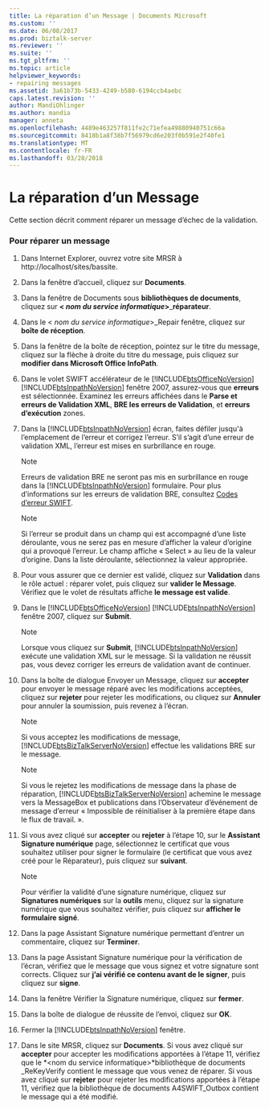 ```yaml
---
title: La réparation d’un Message | Documents Microsoft
ms.custom: ''
ms.date: 06/08/2017
ms.prod: biztalk-server
ms.reviewer: ''
ms.suite: ''
ms.tgt_pltfrm: ''
ms.topic: article
helpviewer_keywords:
- repairing messages
ms.assetid: 3a61b73b-5433-4249-b580-6194ccb4aebc
caps.latest.revision: ''
author: MandiOhlinger
ms.author: mandia
manager: anneta
ms.openlocfilehash: 4489e463257f811fe2c71efea49880940751c66a
ms.sourcegitcommit: 8418b1a8f38b7f56979cd6e203f0b591e2f40fe1
ms.translationtype: MT
ms.contentlocale: fr-FR
ms.lasthandoff: 03/28/2018
---
```

# <a name="repairing-a-message"></a>La réparation d’un Message
Cette section décrit comment réparer un message d’échec de la validation.  
  
### <a name="to-repair-a-message"></a>Pour réparer un message  
  
1.  Dans Internet Explorer, ouvrez votre site MRSR à http://localhost/sites/bassite.  
  
2.  Dans la fenêtre d’accueil, cliquez sur **Documents**.  
  
3.  Dans la fenêtre de Documents sous **bibliothèques de documents**, cliquez sur  **\< *nom du service informatique*\>**_**réparateur**.  
  
4.  Dans le \< *nom du service informatique*\>_Repair fenêtre, cliquez sur **boîte de réception**.  
  
5.  Dans la fenêtre de la boîte de réception, pointez sur le titre du message, cliquez sur la flèche à droite du titre du message, puis cliquez sur **modifier dans Microsoft Office InfoPath**.  
  
6.  Dans le volet SWIFT accélérateur de le [!INCLUDE[btsOfficeNoVersion](../../includes/btsofficenoversion-md.md)] [!INCLUDE[btsInpathNoVersion](../../includes/btsinpathnoversion-md.md)] fenêtre 2007, assurez-vous que **erreurs** est sélectionnée. Examinez les erreurs affichées dans le **Parse et erreurs de Validation XML**, **BRE les erreurs de Validation**, et **erreurs d’exécution** zones.  
  
7.  Dans la [!INCLUDE[btsInpathNoVersion](../../includes/btsinpathnoversion-md.md)] écran, faites défiler jusqu'à l’emplacement de l’erreur et corrigez l’erreur. S’il s’agit d’une erreur de validation XML, l’erreur est mises en surbrillance en rouge.  
  
    > [!NOTE]
    >  Erreurs de validation BRE ne seront pas mis en surbrillance en rouge dans la [!INCLUDE[btsInpathNoVersion](../../includes/btsinpathnoversion-md.md)] formulaire. Pour plus d’informations sur les erreurs de validation BRE, consultez [Codes d’erreur SWIFT](../../adapters-and-accelerators/accelerator-swift/swift-error-codes.md).  
  
    > [!NOTE]
    >  Si l’erreur se produit dans un champ qui est accompagné d’une liste déroulante, vous ne serez pas en mesure d’afficher la valeur d’origine qui a provoqué l’erreur. Le champ affiche « Select » au lieu de la valeur d’origine. Dans la liste déroulante, sélectionnez la valeur appropriée.  
  
8.  Pour vous assurer que ce dernier est validé, cliquez sur **Validation** dans le rôle actuel : réparer volet, puis cliquez sur **valider le Message**. Vérifiez que le volet de résultats affiche **le message est valide**.  
  
9. Dans le [!INCLUDE[btsOfficeNoVersion](../../includes/btsofficenoversion-md.md)] [!INCLUDE[btsInpathNoVersion](../../includes/btsinpathnoversion-md.md)] fenêtre 2007, cliquez sur **Submit**.  
  
    > [!NOTE]
    >  Lorsque vous cliquez sur **Submit**, [!INCLUDE[btsInpathNoVersion](../../includes/btsinpathnoversion-md.md)] exécute une validation XML sur le message. Si la validation ne réussit pas, vous devez corriger les erreurs de validation avant de continuer.  
  
10. Dans la boîte de dialogue Envoyer un Message, cliquez sur **accepter** pour envoyer le message réparé avec les modifications acceptées, cliquez sur **rejeter** pour rejeter les modifications, ou cliquez sur **Annuler** pour annuler la soumission, puis revenez à l’écran.  
  
    > [!NOTE]
    >  Si vous acceptez les modifications de message, [!INCLUDE[btsBizTalkServerNoVersion](../../includes/btsbiztalkservernoversion-md.md)] effectue les validations BRE sur le message.  
  
    > [!NOTE]
    >  Si vous le rejetez les modifications de message dans la phase de réparation, [!INCLUDE[btsBizTalkServerNoVersion](../../includes/btsbiztalkservernoversion-md.md)] achemine le message vers la MessageBox et publications dans l’Observateur d’événement de message d’erreur « Impossible de réinitialiser à la première étape dans le flux de travail. ».  
  
11. Si vous avez cliqué sur **accepter** ou **rejeter** à l’étape 10, sur le **Assistant Signature numérique** page, sélectionnez le certificat que vous souhaitez utiliser pour signer le formulaire (le certificat que vous avez créé pour le Réparateur), puis cliquez sur **suivant**.  
  
    > [!NOTE]
    >  Pour vérifier la validité d’une signature numérique, cliquez sur **Signatures numériques** sur la **outils** menu, cliquez sur la signature numérique que vous souhaitez vérifier, puis cliquez sur **afficher le formulaire signé**.  
  
12. Dans la page Assistant Signature numérique permettant d’entrer un commentaire, cliquez sur **Terminer**.  
  
13. Dans la page Assistant Signature numérique pour la vérification de l’écran, vérifiez que le message que vous signez et votre signature sont corrects. Cliquez sur **j’ai vérifié ce contenu avant de le signer**, puis cliquez sur **signe**.  
  
14. Dans la fenêtre Vérifier la Signature numérique, cliquez sur **fermer**.  
  
15. Dans la boîte de dialogue de réussite de l’envoi, cliquez sur **OK**.  
  
16. Fermer la [!INCLUDE[btsInpathNoVersion](../../includes/btsinpathnoversion-md.md)] fenêtre.  
  
17. Dans le site MRSR, cliquez sur **Documents**. Si vous avez cliqué sur **accepter** pour accepter les modifications apportées à l’étape 11, vérifiez que le  *\<nom du service informatique\>*bibliothèque de documents _ReKeyVerify contient le message que vous venez de réparer. Si vous avez cliqué sur **rejeter** pour rejeter les modifications apportées à l’étape 11, vérifiez que la bibliothèque de documents A4SWIFT_Outbox contient le message qui a été modifié.